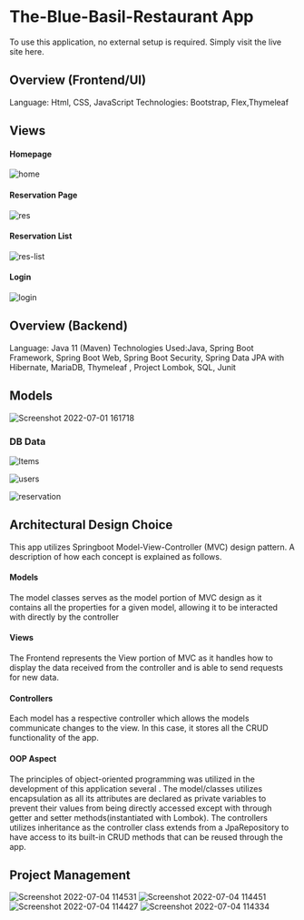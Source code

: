 # The-Blue-Basil-Restaurant App

To use this application, no external setup is required. Simply visit the live site here.


## Overview (Frontend/UI) ##
Language: Html, CSS, JavaScript
Technologies: Bootstrap, Flex,Thymeleaf

## Views ##

#### Homepage ####
![home](https://user-images.githubusercontent.com/88412294/177206275-fbdd1fbf-50b7-4487-8985-3cc59a436330.png)

#### Reservation Page ####
![res](https://user-images.githubusercontent.com/88412294/177206286-e3546097-9dcf-47c7-b437-ed402def43b8.png)

#### Reservation List ####
![res-list](https://user-images.githubusercontent.com/88412294/177206305-fe9c0ee1-703e-455e-9001-6f41fbb48f37.png)

#### Login ####
![login ](https://user-images.githubusercontent.com/88412294/177206316-89258bbd-470d-4db1-ba02-f33f845f0dae.png) <br/>

## Overview (Backend) ##
Language: Java 11 (Maven)
Technologies Used:Java, Spring Boot Framework, Spring Boot Web, Spring Boot Security, Spring Data JPA with Hibernate, MariaDB, Thymeleaf , Project Lombok, SQL, Junit 

## Models ##
![Screenshot 2022-07-01 161718](https://user-images.githubusercontent.com/88412294/177205611-b6026c30-07be-4528-88a6-7a5fffc322d5.png)
### DB Data ###
![Items](https://user-images.githubusercontent.com/88412294/177205686-f13f6b4a-21ef-43b9-a552-f00b20b8c703.png)

![users](https://user-images.githubusercontent.com/88412294/177205691-25b9b884-b584-4300-93ba-a987b85a464f.png)

![reservation](https://user-images.githubusercontent.com/88412294/177205699-75c7082e-3a87-4c03-a428-34b3467b378b.png)


## Architectural Design Choice ##
This app utilizes Springboot Model-View-Controller (MVC) design pattern. A description of how each concept is explained as follows.

#### Models ####
The model classes serves as the model portion of MVC design as it contains all the properties for a given model, allowing it to be interacted with directly by the controller
#### Views ####
The Frontend represents the View portion of MVC as it handles how to display the data received from the controller and is able to send requests for new data.
#### Controllers ####
Each model has a respective controller  which allows the models communicate changes to the view. In this case, it stores all the CRUD functionality of the app.

#### OOP Aspect ####
The principles of object-oriented programming was utilized in the development of this application several . The model/classes utilizes encapsulation as all its attributes are declared as private variables to prevent their values from being directly accessed except with through getter and setter methods(instantiated with Lombok).
The controllers utilizes inheritance as the controller class extends from a JpaRepository to have access to its built-in CRUD methods that can be reused through the app. 

## Project Management ##

![Screenshot 2022-07-04 114531](https://user-images.githubusercontent.com/88412294/177205882-095b2640-c888-4959-8e05-d2236fd040c4.png)
![Screenshot 2022-07-04 114451](https://user-images.githubusercontent.com/88412294/177205889-b13120bf-1827-4dde-ba2c-902bf29bb8e0.png)
![Screenshot 2022-07-04 114427](https://user-images.githubusercontent.com/88412294/177205899-b5b83261-1b70-4e96-8028-635e93aad2d4.png)
![Screenshot 2022-07-04 114334](https://user-images.githubusercontent.com/88412294/177205906-53854531-6b95-4362-aa2f-2cc93fba6c92.png)
